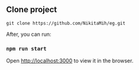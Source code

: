 ## Clone project

```
git clone https://github.com/NikitaMih/eg.git
```

After, you can run:

### `npm run start`

Open [http://localhost:3000](http://localhost:3000) to view it in the browser.

